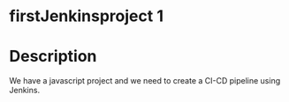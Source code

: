 # firstJenkinsproject 1

Description
===
We have a javascript project and we need to create a CI-CD pipeline using Jenkins.
